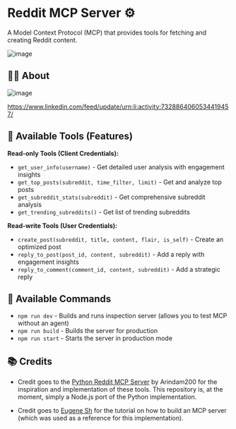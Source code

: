 # Reddit MCP Server ⚙️

A Model Context Protocol (MCP) that provides tools for fetching and creating Reddit content.

![image](https://github.com/user-attachments/assets/705c63ef-5d3c-4a68-8d3b-18dfda0a29f2)

## 🧑‍💻 About

![image](https://github.com/user-attachments/assets/aedc0966-75d4-45c4-a384-df03d232e29d)

https://www.linkedin.com/feed/update/urn:li:activity:7328864060534419457/

## 🔧 Available Tools (Features)

**Read-only Tools (Client Credentials):**

- `get_user_info(username)` - Get detailed user analysis with engagement insights
- `get_top_posts(subreddit, time_filter, limit)` - Get and analyze top posts
- `get_subreddit_stats(subreddit)` - Get comprehensive subreddit analysis
- `get_trending_subreddits()` - Get list of trending subreddits

**Read-write Tools (User Credentials):**

- `create_post(subreddit, title, content, flair, is_self)` - Create an optimized post
- `reply_to_post(post_id, content, subreddit)` - Add a reply with engagement insights
- `reply_to_comment(comment_id, content, subreddit)` - Add a strategic reply

## 📃 Available Commands

- `npm run dev` - Builds and runs inspection server (allows you to test MCP without an agent)
- `npm run build` - Builds the server for production
- `npm run start` - Starts the server in production mode

## 📚 Credits

- Credit goes to the [Python Reddit MCP Server](https://github.com/Arindam200/reddit-mcp) by Arindam200 for the inspiration and implementation of these tools. This repository is, at the moment, simply a Node.js port of the Python implementation.

- Credit goes to [Eugene Sh](https://medium.com/@eugenesh4work/how-to-build-an-mcp-server-fast-a-step-by-step-tutorial-e09faa5f7e3b) for the tutorial on how to build an MCP server (which was used as a reference for this implementation).
